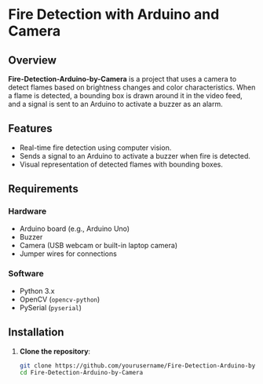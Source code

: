 # Fire Detection with Arduino and Camera

## Overview

**Fire-Detection-Arduino-by-Camera** is a project that uses a camera to detect flames based on brightness changes and color characteristics. When a flame is detected, a bounding box is drawn around it in the video feed, and a signal is sent to an Arduino to activate a buzzer as an alarm.

## Features

- Real-time fire detection using computer vision.
- Sends a signal to an Arduino to activate a buzzer when fire is detected.
- Visual representation of detected flames with bounding boxes.

## Requirements

### Hardware

- Arduino board (e.g., Arduino Uno)
- Buzzer
- Camera (USB webcam or built-in laptop camera)
- Jumper wires for connections

### Software

- Python 3.x
- OpenCV (`opencv-python`)
- PySerial (`pyserial`)

## Installation

1. **Clone the repository**:
   ```bash
   git clone https://github.com/yourusername/Fire-Detection-Arduino-by-Camera.git
   cd Fire-Detection-Arduino-by-Camera
